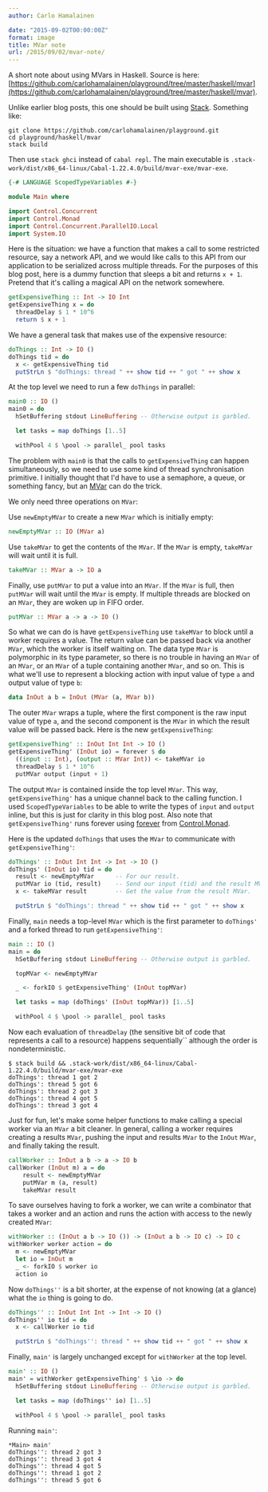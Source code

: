 ```yaml
---
author: Carlo Hamalainen

date: "2015-09-02T00:00:00Z"
format: image
title: MVar note
url: /2015/09/02/mvar-note/
---
```


A short note about using MVars in Haskell. Source is here: [https://github.com/carlohamalainen/playground/tree/master/haskell/mvar](https://github.com/carlohamalainen/playground/tree/master/haskell/mvar).

Unlike earlier blog posts, this one should be built using [Stack](https://github.com/commercialhaskell/stack).
Something like:

```
git clone https://github.com/carlohamalainen/playground.git
cd playground/haskell/mvar
stack build
```

Then use ``stack ghci`` instead of ``cabal repl``. The main executable is ``.stack-work/dist/x86_64-linux/Cabal-1.22.4.0/build/mvar-exe/mvar-exe``.

```haskell
{-# LANGUAGE ScopedTypeVariables #-}

module Main where

import Control.Concurrent
import Control.Monad
import Control.Concurrent.ParallelIO.Local
import System.IO
```

Here is the situation: we have a function that makes a call to some
restricted resource, say a network API, and we would like calls to this
API from our application to be serialized across multiple threads.
For the purposes of this blog post, here is a dummy function that
sleeps a bit and returns ``x + 1``. Pretend that it's calling
a magical API on the network somewhere.

```haskell
getExpensiveThing :: Int -> IO Int
getExpensiveThing x = do
  threadDelay $ 1 * 10^6
  return $ x + 1
```

We have a general task that makes use of the expensive resource:

```haskell
doThings :: Int -> IO ()
doThings tid = do
  x <- getExpensiveThing tid
  putStrLn $ "doThings: thread " ++ show tid ++ " got " ++ show x
```

At the top level we need to run a few ``doThings`` in parallel:

```haskell
main0 :: IO ()
main0 = do
  hSetBuffering stdout LineBuffering -- Otherwise output is garbled.

  let tasks = map doThings [1..5]

  withPool 4 $ \pool -> parallel_ pool tasks
```

The problem with ``main0`` is that the calls to ``getExpensiveThing`` can happen simultaneously, so we need to use some kind of thread synchronisation primitive. I initially thought that I'd have to use a semaphore, a queue, or something fancy, but an [MVar](http://hackage.haskell.org/package/base-4.8.1.0/docs/Control-Concurrent-MVar.html#t:MVar) can do the trick.

We only need three operations on ``MVar``:

Use ``newEmptyMVar`` to create a new ``MVar`` which is initially empty:

```haskell
newEmptyMVar :: IO (MVar a)
```

Use ``takeMVar`` to get the contents of the ``MVar``. If the ``MVar`` is empty, ``takeMVar`` will wait until it is full.

```haskell
takeMVar :: MVar a -> IO a
```

Finally, use ``putMVar`` to put a value into an ``MVar``. If the ``MVar`` is full, then ``putMVar`` will wait
until the ``MVar`` is empty. If multiple threads are blocked on an ``MVar``, they are woken up in FIFO order.

```haskell
putMVar :: MVar a -> a -> IO ()
```

So what we can do is have ``getExpensiveThing`` use ``takeMVar`` to block until a worker requires a value. The return value can be passed back via another ``MVar``, which the worker is itself waiting on. The data type ``MVar`` is polymorphic in its type parameter, so there is no trouble
in having an ``MVar`` of an ``MVar``, or an ``MVar`` of a tuple containing another ``MVar``, and so on. This is what we'll use to represent a blocking action with input value of type ``a`` and output value of type ``b``:

```haskell
data InOut a b = InOut (MVar (a, MVar b))
```

The outer ``MVar`` wraps a tuple, where the first component is the raw input value of type ``a``, and the
second component is the ``MVar`` in which the result value will be passed back. Here is the new ``getExpensiveThing``:

```haskell
getExpensiveThing' :: InOut Int Int -> IO ()
getExpensiveThing' (InOut io) = forever $ do
  ((input :: Int), (output :: MVar Int)) <- takeMVar io
  threadDelay $ 1 * 10^6
  putMVar output (input + 1)
```

The output ``MVar`` is contained inside the
top level ``MVar``. This way, ``getExpensiveThing'``
has a unique channel back to the calling function. I used ``ScopedTypeVariables`` to be able to write the types of ``input`` and ``output`` inline, but this is just for clarity in this blog post. Also note that ``getExpensiveThing'`` runs forever using [forever](http://hackage.haskell.org/package/base-4.8.1.0/docs/Control-Monad.html#v:forever) from [Control.Monad](http://hackage.haskell.org/package/base-4.8.1.0/docs/Control-Monad.html).

Here is the updated ``doThings`` that uses the ``MVar`` to communicate with ``getExpensiveThing'``:

```haskell
doThings' :: InOut Int Int -> Int -> IO ()
doThings' (InOut io) tid = do
  result <- newEmptyMVar      -- For our result.
  putMVar io (tid, result)    -- Send our input (tid) and the result MVar.
  x <- takeMVar result        -- Get the value from the result MVar.

  putStrLn $ "doThings': thread " ++ show tid ++ " got " ++ show x
```

Finally, ``main`` needs a top-level ``MVar`` which is the first parameter to ``doThings'``
and a forked thread to run ``getExpensiveThing'``:

```haskell
main :: IO ()
main = do
  hSetBuffering stdout LineBuffering -- Otherwise output is garbled.

  topMVar <- newEmptyMVar

  _ <- forkIO $ getExpensiveThing' (InOut topMVar)

  let tasks = map (doThings' (InOut topMVar)) [1..5]

  withPool 4 $ \pool -> parallel_ pool tasks
```

Now each evaluation of ``threadDelay`` (the sensitive bit of code that represents a call to a resource) happens sequentially`` although the order is nondeterministic.

```shell-session
$ stack build && .stack-work/dist/x86_64-linux/Cabal-1.22.4.0/build/mvar-exe/mvar-exe
doThings': thread 1 got 2
doThings': thread 5 got 6
doThings': thread 2 got 3
doThings': thread 4 got 5
doThings': thread 3 got 4
```

Just for fun, let's make some helper functions to make calling a special worker via an ``MVar`` a bit cleaner. In general,
calling a worker requires creating a results ``MVar``, pushing the input and results ``MVar`` to the ``InOut`` ``MVar``,
and finally taking the result.

```haskell
callWorker :: InOut a b -> a -> IO b
callWorker (InOut m) a = do
    result <- newEmptyMVar
    putMVar m (a, result)
    takeMVar result
```

To save ourselves having to fork a worker, we can write a
combinator that takes a worker and an action and runs the action with
access to the newly created ``MVar``:

```haskell
withWorker :: (InOut a b -> IO ()) -> (InOut a b -> IO c) -> IO c
withWorker worker action = do
  m <- newEmptyMVar
  let io = InOut m
  _ <- forkIO $ worker io
  action io
```

Now ``doThings''`` is a bit shorter, at the expense of not knowing (at a glance) what the ``io`` thing is going to do.

```haskell
doThings'' :: InOut Int Int -> Int -> IO ()
doThings'' io tid = do
  x <- callWorker io tid

  putStrLn $ "doThings'': thread " ++ show tid ++ " got " ++ show x
```

Finally, ``main'`` is largely unchanged except for ``withWorker`` at the top level.

```haskell
main' :: IO ()
main' = withWorker getExpensiveThing' $ \io -> do
  hSetBuffering stdout LineBuffering -- Otherwise output is garbled.

  let tasks = map (doThings'' io) [1..5]

  withPool 4 $ \pool -> parallel_ pool tasks
```

Running ``main'``:

```
*Main> main'
doThings'': thread 2 got 3
doThings'': thread 3 got 4
doThings'': thread 4 got 5
doThings'': thread 1 got 2
doThings'': thread 5 got 6
```
